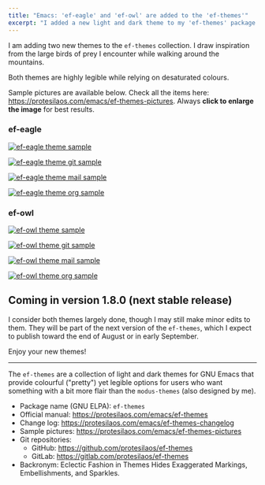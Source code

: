 ```yaml
---
title: "Emacs: 'ef-eagle' and 'ef-owl' are added to the 'ef-themes'"
excerpt: "I added a new light and dark theme to my 'ef-themes' package for Emacs. They use desaturated colours."
---
```


I am adding two new themes to the `ef-themes` collection. I draw
inspiration from the large birds of prey I encounter while walking
around the mountains.

Both themes are highly legible while relying on desaturated colours.

Sample pictures are available below. Check all the items here:
<https://protesilaos.com/emacs/ef-themes-pictures>. Always **click to
enlarge the image** for best results.

### ef-eagle

<a href="{{'/assets/images/ef/ef-eagle.png' | absolute_url }}"><img alt="ef-eagle theme sample" src="{{'/assets/images/ef/ef-eagle.png' | absolute_url }}"/></a>

<a href="{{'/assets/images/ef/ef-eagle-git.png' | absolute_url }}"><img alt="ef-eagle theme git sample" src="{{'/assets/images/ef/ef-eagle-git.png' | absolute_url }}"/></a>

<a href="{{'/assets/images/ef/ef-eagle-mail.png' | absolute_url }}"><img alt="ef-eagle theme mail sample" src="{{'/assets/images/ef/ef-eagle-mail.png' | absolute_url }}"/></a>

<a href="{{'/assets/images/ef/ef-eagle-org.png' | absolute_url }}"><img alt="ef-eagle theme org sample" src="{{'/assets/images/ef/ef-eagle-org.png' | absolute_url }}"/></a>

### ef-owl

<a href="{{'/assets/images/ef/ef-owl.png' | absolute_url }}"><img alt="ef-owl theme sample" src="{{'/assets/images/ef/ef-owl.png' | absolute_url }}"/></a>

<a href="{{'/assets/images/ef/ef-owl-git.png' | absolute_url }}"><img alt="ef-owl theme git sample" src="{{'/assets/images/ef/ef-owl-git.png' | absolute_url }}"/></a>

<a href="{{'/assets/images/ef/ef-owl-mail.png' | absolute_url }}"><img alt="ef-owl theme mail sample" src="{{'/assets/images/ef/ef-owl-mail.png' | absolute_url }}"/></a>

<a href="{{'/assets/images/ef/ef-owl-org.png' | absolute_url }}"><img alt="ef-owl theme org sample" src="{{'/assets/images/ef/ef-owl-org.png' | absolute_url }}"/></a>

## Coming in version 1.8.0 (next stable release)

I consider both themes largely done, though I may still make minor
edits to them. They will be part of the next version of the
`ef-themes`, which I expect to publish toward the end of August or in
early September.

Enjoy your new themes!

* * *

The `ef-themes` are a collection of light and dark themes for GNU
Emacs that provide colourful ("pretty") yet legible options for users
who want something with a bit more flair than the `modus-themes` (also
designed by me).

+ Package name (GNU ELPA): `ef-themes`
+ Official manual: <https://protesilaos.com/emacs/ef-themes>
+ Change log: <https://protesilaos.com/emacs/ef-themes-changelog>
+ Sample pictures: <https://protesilaos.com/emacs/ef-themes-pictures>
+ Git repositories:
  + GitHub: <https://github.com/protesilaos/ef-themes>
  + GitLab: <https://gitlab.com/protesilaos/ef-themes>
+ Backronym: Eclectic Fashion in Themes Hides Exaggerated Markings,
  Embellishments, and Sparkles.
